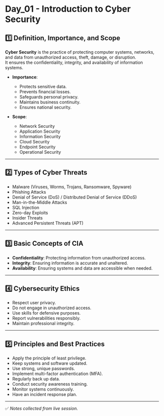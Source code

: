 # Day_01 - Introduction to Cyber Security

## 1️⃣ Definition, Importance, and Scope

**Cyber Security** is the practice of protecting computer systems, networks, and data from unauthorized access, theft, damage, or disruption.  
It ensures the confidentiality, integrity, and availability of information systems.

- **Importance**:  
  - Protects sensitive data.
  - Prevents financial losses.
  - Safeguards personal privacy.
  - Maintains business continuity.
  - Ensures national security.

- **Scope**:  
  - Network Security
  - Application Security
  - Information Security
  - Cloud Security
  - Endpoint Security
  - Operational Security

---

## 2️⃣ Types of Cyber Threats

- Malware (Viruses, Worms, Trojans, Ransomware, Spyware)
- Phishing Attacks
- Denial of Service (DoS) / Distributed Denial of Service (DDoS)
- Man-in-the-Middle Attacks
- SQL Injection
- Zero-day Exploits
- Insider Threats
- Advanced Persistent Threats (APT)

---

## 3️⃣ Basic Concepts of CIA

- **Confidentiality**: Protecting information from unauthorized access.
- **Integrity**: Ensuring information is accurate and unaltered.
- **Availability**: Ensuring systems and data are accessible when needed.

---

## 4️⃣ Cybersecurity Ethics

- Respect user privacy.
- Do not engage in unauthorized access.
- Use skills for defensive purposes.
- Report vulnerabilities responsibly.
- Maintain professional integrity.

---

## 5️⃣ Principles and Best Practices

- Apply the principle of least privilege.
- Keep systems and software updated.
- Use strong, unique passwords.
- Implement multi-factor authentication (MFA).
- Regularly back up data.
- Conduct security awareness training.
- Monitor systems continuously.
- Have an incident response plan.

---

✅ *Notes collected from live session.*